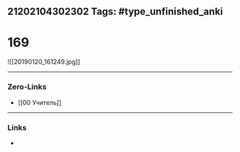 21202104302302
Tags: #type_unfinished_anki 
---
# 169

![[20190120_161249.jpg]]

---
### Zero-Links
- [[00 Учитель]]
---
### Links
-